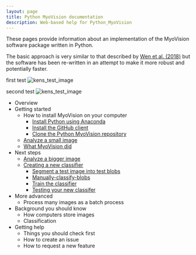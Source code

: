 ```yaml
---
layout: page
title: Python MyoVision documentation
description: Web-based help for Python_MyoVision
---
```


These pages provide information about an implementation of the MyoVision software package written in Python.

The basic approach is very similar to that described by [Wen et al. (2018)](https://www.physiology.org/doi/full/10.1152/japplphysiol.00762.2017) but the software has been re-written in an attempt to make it more robust and potentially faster.

first test
![kens_test_image](assets/analyze-a-small-image/clean_overlay.png)

second test
![kens_test_image](assets/clean_overlay.png.url)

+ Overview
+ Getting started
  + How to install MyoVision on your computer
    + [Install Python using Anaconda](pages/install-python-using-anaconda.html)
    + [Install the GitHub client](pages/install-the-github-client.html)
    + [Clone the Python MyoVision repository](pages/clone-the-python-myovision-repository)
  + [Analyze a small image](pages/analyze-a-small-image/analyze-a-small-image.html)
  + [What MyoVision did](What-MyoVision-did)
+ Next steps
  + [Analyze a bigger image](Analyze-a-bigger-image)
  + [Creating a new classifier](Creating-a-new-classifier)
    + [Segment a test image into test blobs](Segment-a-test-image-into-test-blobs)
    + [Manually-classify-blobs](Manually-classify-blobs)
    + [Train the classifier](Train-the-classifier)
    + [Testing your new classifer](Testing-your-new-classifier)
+ More advanced
  + Process many images as a batch process
+ Background you should know
  + How computers store images
  + Classification
+ Getting help
  + Things you should check first
  + How to create an issue
  + How to request a new feature
